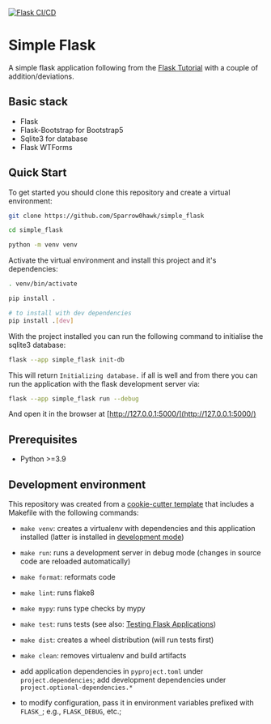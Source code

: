 [![Flask CI/CD](https://github.com/Sparrow0hawk/simple_flask/actions/workflows/ci.yaml/badge.svg)](https://github.com/Sparrow0hawk/simple_flask/actions/workflows/ci.yaml)
# Simple Flask

A simple flask application following from the [Flask
Tutorial](https://flask.palletsprojects.com/en/2.3.x/tutorial/) with a couple of
addition/deviations. 

## Basic stack

- Flask
- Flask-Bootstrap for Bootstrap5
- Sqlite3 for database
- Flask WTForms

## Quick Start

To get started you should clone this repository and create a virtual
environment:

```bash
git clone https://github.com/Sparrow0hawk/simple_flask

cd simple_flask

python -m venv venv
```

Activate the virtual environment and install this project and it's dependencies:

```bash
. venv/bin/activate

pip install .

# to install with dev dependencies
pip install .[dev]
```

With the project installed you can run the following command to initialise the
sqlite3 database:

```bash
flask --app simple_flask init-db
```

This will return `Initializing database.` if all is well and from there you can
run the application with the flask development server via:

```bash
flask --app simple_flask run --debug
```

And open it in the browser at [http://127.0.0.1:5000/](http://127.0.0.1:5000/)

## Prerequisites

- Python >=3.9

## Development environment

This repository was created from a [cookie-cutter
template](https://github.com/candidtim/cookiecutter-flask-minimal) that includes
a Makefile with the following commands:

 - `make venv`: creates a virtualenv with dependencies and this application
   installed (latter is installed in [development mode](http://setuptools.readthedocs.io/en/latest/setuptools.html#development-mode))

 - `make run`: runs a development server in debug mode (changes in source code
   are reloaded automatically)

 - `make format`: reformats code

 - `make lint`: runs flake8

 - `make mypy`: runs type checks by mypy

 - `make test`: runs tests (see also: [Testing Flask Applications](https://flask.palletsprojects.com/en/2.1.x/testing/))

 - `make dist`: creates a wheel distribution (will run tests first)

 - `make clean`: removes virtualenv and build artifacts

 - add application dependencies in `pyproject.toml` under `project.dependencies`;
   add development dependencies under `project.optional-dependencies.*`

 - to modify configuration, pass it in environment variables prefixed with
   `FLASK_`; e.g., `FLASK_DEBUG`, etc.;

